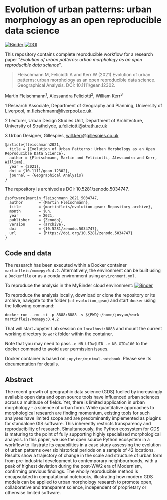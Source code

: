 # Evolution of urban patterns: urban morphology as an open reproducible data science

[![Binder](https://mybinder.org/badge_logo.svg)](https://mybinder.org/v2/gh/martinfleis/evolution-gean/HEAD) [![DOI](https://zenodo.org/badge/326164547.svg)](https://zenodo.org/badge/latestdoi/326164547)

This repository contains complete reproducible workflow for a research paper "*Evolution of urban patterns: urban morphology as an open reproducible data science*".

> Fleischmann M, Feliciotti A and Kerr W (2021) Evolution of urban patterns: urban morphology as an open reproducible data science. Geographical Analysis. DOI: 10.1111/gean.12302.

Martin Fleischmann<sup>1</sup>, Alessandra Feliciotti<sup>2</sup>, William Kerr<sup>3</sup>

1 Research Associate,  Department of Geography and Planning, University of Liverpool, m.fleischmann@liverpool.ac.uk.

2 Lecturer, Urban Design Studies Unit, Department of Architecture, University of Strathclyde, a.feliciotti@strath.ac.uk

3 Urban Designer, Gillespies, will.kerr@gillespies.co.uk

```
@article{fleischmann2021,
  title = {Evolution of Urban Patterns: Urban Morphology as an Open Reproducible Data Science},
  author = {Fleischmann, Martin and Feliciotti, Alessandra and Kerr, William},
  year = {2021},
  doi = {10.1111/gean.12302},
  journal = {Geographical Analysis}
}
```

The repository is archived as DOI: 10.5281/zenodo.5034747.

```
@software{martin_fleischmann_2021_5034747,
  author       = {Martin Fleischmann},
  title        = {martinfleis/evolution-gean: Repository archive},
  month        = jun,
  year         = 2021,
  publisher    = {Zenodo},
  version      = {archive},
  doi          = {10.5281/zenodo.5034747},
  url          = {https://doi.org/10.5281/zenodo.5034747}
}
```

## Code and data

The research has been executed within a Docker container `martinfleis/momepy:0.4.2`. Alternatively, the environment can be built using a `Dockerfile` or as a conda environment using `environment.yml`.

To reproduce the analysis in the MyBinder cloud environment: [![Binder](https://mybinder.org/badge_logo.svg)](https://mybinder.org/v2/gh/martinfleis/evolution-gean/HEAD)

To reproduce the analysis locally, download or clone the repository or its archive, navigate to the folder (`cd evolution_gean`) and start `docker` using the following command:
```
docker run --rm -ti -p 8888:8888 -v ${PWD}:/home/jovyan/work martinfleis/momepy:0.4.2
```
That will start Jupyter Lab session on `localhost:8888` and mount the current working directory to `work` folder within the container.

Note that you may need to pass `-e NB_UID=$UID -e NB_GID=100` to the docker command to avoid user permission issues.

Docker container is based on `jupyter/minimal-notebook`. Please see its [documentation](https://jupyter-docker-stacks.readthedocs.io/en/latest/using/selecting.html#jupyter-minimal-notebook) for details.

## Abstract

The recent growth of geographic data science (GDS) fuelled by increasingly available open data and open source tools have influenced urban sciences across a multitude of fields. Yet, there is limited application in urban morphology - a science of urban form. While quantitative approaches to morphological research are finding momentum, existing tools for such analyses have limited scope and are predominantly implemented as plugins for standalone GIS software. This inherently restricts transparency and reproducibility of research. Simultaneously, the Python ecosystem for GDS is maturing to the point of fully supporting highly specialised morphological analysis. In this paper, we use the open source Python ecosystem in a workflow to illustrate its capabilities in a case study assessing the evolution of urban patterns over six historical periods on a sample of 42 locations. Results show a trajectory of change in the scale and structure of urban form from pre-industrial development to contemporary neighbourhoods, with a peak of highest deviation during the post-WW2 era of Modernism, confirming previous findings. The wholly reproducible method is encapsulated in computational notebooks, illustrating how modern GDS models can be applied to urban morphology research to promote open, collaborative and transparent science, independent of proprietary or otherwise limited software.
